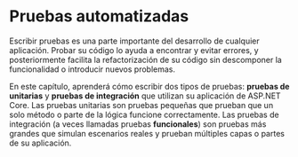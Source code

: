 # Pruebas automatizadas
Escribir pruebas es una parte importante del desarrollo de cualquier aplicación. Probar su código lo ayuda a encontrar y evitar errores, y posteriormente facilita la refactorización de su código sin descomponer la funcionalidad o introducir nuevos problemas.

En este capítulo, aprenderá cómo escribir dos tipos de pruebas: **pruebas de unitarias** y **pruebas de integración** que utilizan su aplicación de ASP.NET Core. Las pruebas unitarias son pruebas pequeñas que prueban que un solo método o parte de la lógica funcione correctamente. Las pruebas de integración (a veces llamadas pruebas **funcionales**) son pruebas más grandes que simulan escenarios reales y prueban múltiples capas o partes de su aplicación.
